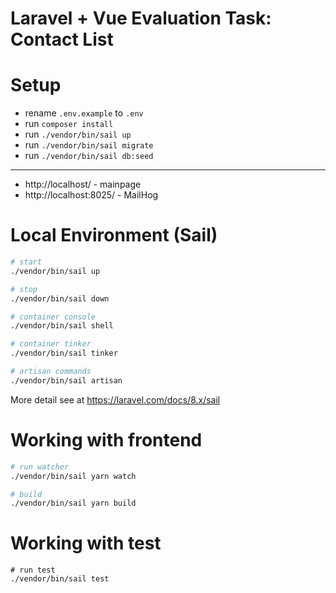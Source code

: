# Laravel + Vue Evaluation Task: Contact List

# Setup
  - rename ```.env.example``` to ```.env```
  - run ```composer install```
  - run ```./vendor/bin/sail up```
  - run ```./vendor/bin/sail migrate```
  - run ```./vendor/bin/sail db:seed```
---
- http://localhost/ - mainpage
- http://localhost:8025/ - MailHog


# Local Environment (Sail)
```bash
# start
./vendor/bin/sail up

# stop
./vendor/bin/sail down

# container console
./vendor/bin/sail shell

# container tinker
./vendor/bin/sail tinker

# artisan commands
./vendor/bin/sail artisan

```
More detail see at https://laravel.com/docs/8.x/sail


# Working with frontend

```bash
# run watcher
./vendor/bin/sail yarn watch

# build
./vendor/bin/sail yarn build

```


# Working with test

``` 
# run test
./vendor/bin/sail test 
```
